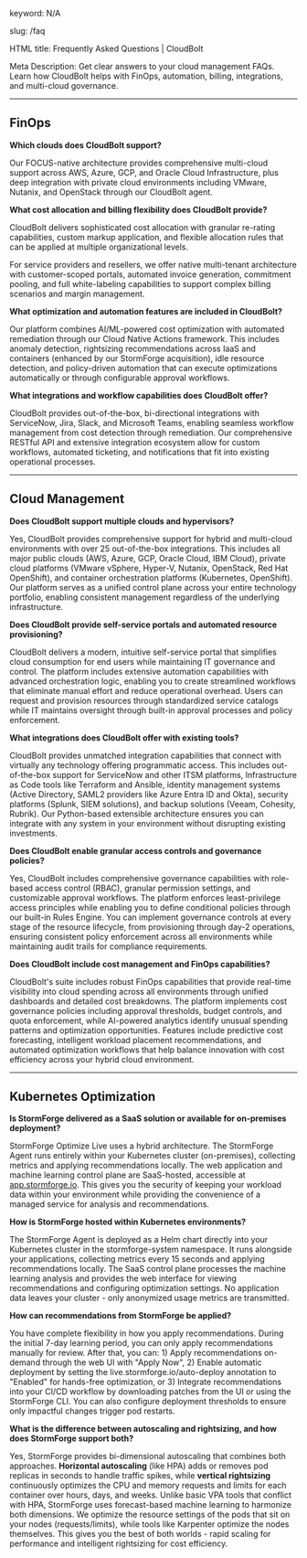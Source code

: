 keyword: N/A

slug: /faq

HTML title: Frequently Asked Questions | CloudBolt

Meta Description: Get clear answers to your cloud management FAQs. Learn how CloudBolt helps with FinOps, automation, billing, integrations, and multi-cloud governance.

---

## FinOps

**Which clouds does CloudBolt support?**

Our FOCUS-native architecture provides comprehensive multi-cloud support across AWS, Azure, GCP, and Oracle Cloud Infrastructure, plus deep integration with private cloud environments including VMware, Nutanix, and OpenStack through our CloudBolt agent.

**What cost allocation and billing flexibility does CloudBolt provide?**

CloudBolt delivers sophisticated cost allocation with granular re-rating capabilities, custom markup application, and flexible allocation rules that can be applied at multiple organizational levels.

For service providers and resellers, we offer native multi-tenant architecture with customer-scoped portals, automated invoice generation, commitment pooling, and full white-labeling capabilities to support complex billing scenarios and margin management.

**What optimization and automation features are included in CloudBolt?**

Our platform combines AI/ML-powered cost optimization with automated remediation through our Cloud Native Actions framework. This includes anomaly detection, rightsizing recommendations across IaaS and containers (enhanced by our StormForge acquisition), idle resource detection, and policy-driven automation that can execute optimizations automatically or through configurable approval workflows.

**What integrations and workflow capabilities does CloudBolt offer?**

CloudBolt provides out-of-the-box, bi-directional integrations with ServiceNow, Jira, Slack, and Microsoft Teams, enabling seamless workflow management from cost detection through remediation. Our comprehensive RESTful API and extensive integration ecosystem allow for custom workflows, automated ticketing, and notifications that fit into existing operational processes.

---

## Cloud Management

**Does CloudBolt support multiple clouds and hypervisors?**

Yes, CloudBolt provides comprehensive support for hybrid and multi-cloud environments with over 25 out-of-the-box integrations. This includes all major public clouds (AWS, Azure, GCP, Oracle Cloud, IBM Cloud), private cloud platforms (VMware vSphere, Hyper-V, Nutanix, OpenStack, Red Hat OpenShift), and container orchestration platforms (Kubernetes, OpenShift). Our platform serves as a unified control plane across your entire technology portfolio, enabling consistent management regardless of the underlying infrastructure.

**Does CloudBolt provide self-service portals and automated resource provisioning?**

CloudBolt delivers a modern, intuitive self-service portal that simplifies cloud consumption for end users while maintaining IT governance and control. The platform includes extensive automation capabilities with advanced orchestration logic, enabling you to create streamlined workflows that eliminate manual effort and reduce operational overhead. Users can request and provision resources through standardized service catalogs while IT maintains oversight through built-in approval processes and policy enforcement.

**What integrations does CloudBolt offer with existing tools?**

CloudBolt provides unmatched integration capabilities that connect with virtually any technology offering programmatic access. This includes out-of-the-box support for ServiceNow and other ITSM platforms, Infrastructure as Code tools like Terraform and Ansible, identity management systems (Active Directory, SAML2 providers like Azure Entra ID and Okta), security platforms (Splunk, SIEM solutions), and backup solutions (Veeam, Cohesity, Rubrik). Our Python-based extensible architecture ensures you can integrate with any system in your environment without disrupting existing investments.

**Does CloudBolt enable granular access controls and governance policies?**

Yes, CloudBolt includes comprehensive governance capabilities with role-based access control (RBAC), granular permission settings, and customizable approval workflows. The platform enforces least-privilege access principles while enabling you to define conditional policies through our built-in Rules Engine. You can implement governance controls at every stage of the resource lifecycle, from provisioning through day-2 operations, ensuring consistent policy enforcement across all environments while maintaining audit trails for compliance requirements.

**Does CloudBolt include cost management and FinOps capabilities?**

CloudBolt's suite includes robust FinOps capabilities that provide real-time visibility into cloud spending across all environments through unified dashboards and detailed cost breakdowns. The platform implements cost governance policies including approval thresholds, budget controls, and quota enforcement, while AI-powered analytics identify unusual spending patterns and optimization opportunities. Features include predictive cost forecasting, intelligent workload placement recommendations, and automated optimization workflows that help balance innovation with cost efficiency across your hybrid cloud environment.

---

## Kubernetes Optimization

**Is StormForge delivered as a SaaS solution or available for on-premises deployment?**

StormForge Optimize Live uses a hybrid architecture. The StormForge Agent runs entirely within your Kubernetes cluster (on-premises), collecting metrics and applying recommendations locally. The web application and machine learning control plane are SaaS-hosted, accessible at [app.stormforge.io](http://app.stormforge.io). This gives you the security of keeping your workload data within your environment while providing the convenience of a managed service for analysis and recommendations.

**How is StormForge hosted within Kubernetes environments?**

The StormForge Agent is deployed as a Helm chart directly into your Kubernetes cluster in the stormforge-system namespace. It runs alongside your applications, collecting metrics every 15 seconds and applying recommendations locally. The SaaS control plane processes the machine learning analysis and provides the web interface for viewing recommendations and configuring optimization settings. No application data leaves your cluster - only anonymized usage metrics are transmitted.

**How can recommendations from StormForge be applied?**

You have complete flexibility in how you apply recommendations. During the initial 7-day learning period, you can only apply recommendations manually for review. After that, you can: 1) Apply recommendations on-demand through the web UI with "Apply Now", 2) Enable automatic deployment by setting the live.stormforge.io/auto-deploy annotation to "Enabled" for hands-free optimization, or 3) Integrate recommendations into your CI/CD workflow by downloading patches from the UI or using the StormForge CLI. You can also configure deployment thresholds to ensure only impactful changes trigger pod restarts.

**What is the difference between autoscaling and rightsizing, and how does StormForge support both?**

Yes, StormForge provides bi-dimensional autoscaling that combines both approaches. **Horizontal autoscaling** (like HPA) adds or removes pod replicas in seconds to handle traffic spikes, while **vertical rightsizing** continuously optimizes the CPU and memory requests and limits for each container over hours, days, and weeks. Unlike basic VPA tools that conflict with HPA, StormForge uses forecast-based machine learning to harmonize both dimensions. We optimize the resource settings of the pods that sit on your nodes (requests/limits), while tools like Karpenter optimize the nodes themselves. This gives you the best of both worlds - rapid scaling for performance and intelligent rightsizing for cost efficiency.
